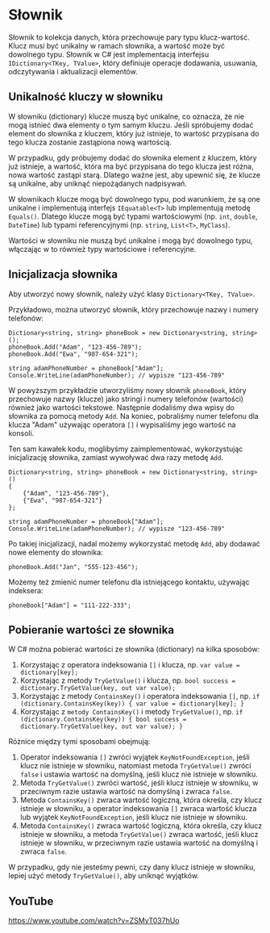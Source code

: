 # Słownik

Słownik to kolekcja danych, która przechowuje pary typu klucz-wartość. Klucz musi być unikalny w ramach słownika, a wartość może być dowolnego typu. Słownik w C# jest implementacją interfejsu `IDictionary<TKey, TValue>`, który definiuje operacje dodawania, usuwania, odczytywania i aktualizacji elementów.


## Unikalność kluczy w słowniku

W słowniku (dictionary) klucze muszą być unikalne, co oznacza, że ​​nie mogą istnieć dwa elementy o tym samym kluczu. Jeśli spróbujemy dodać element do słownika z kluczem, który już istnieje, to wartość przypisana do tego klucza zostanie zastąpiona nową wartością.

W przypadku, gdy próbujemy dodać do słownika element z kluczem, który już istnieje, a wartość, która ma być przypisana do tego klucza jest różna, nowa wartość zastąpi starą. Dlatego ważne jest, aby upewnić się, że klucze są unikalne, aby uniknąć niepożądanych nadpisywań.

W słownikach klucze mogą być dowolnego typu, pod warunkiem, że są one unikalne i implementują interfejs `IEquatable<T>` lub implementują metodę `Equals()`. Dlatego klucze mogą być typami wartościowymi (np. `int`, `double`, `DateTime`) lub typami referencyjnymi (np. `string`, `List<T>`, `MyClass`).

Wartości w słowniku nie muszą być unikalne i mogą być dowolnego typu, włączając w to również typy wartościowe i referencyjne.

## Inicjalizacja słownika



Aby utworzyć nowy słownik, należy użyć klasy `Dictionary<TKey, TValue>`. 

Przykładowo, można utworzyć słownik, który przechowuje nazwy i numery telefonów:

```
Dictionary<string, string> phoneBook = new Dictionary<string, string>();
phoneBook.Add("Adam", "123-456-789");
phoneBook.Add("Ewa", "987-654-321");

string adamPhoneNumber = phoneBook["Adam"];
Console.WriteLine(adamPhoneNumber); // wypisze "123-456-789"
```

W powyższym przykładzie utworzyliśmy nowy słownik `phoneBook`, który przechowuje nazwy (klucze) jako stringi i numery telefonów (wartości) również jako wartości tekstowe. Następnie dodaliśmy dwa wpisy do słownika za pomocą metody `Add`. Na koniec, pobraliśmy numer telefonu dla klucza "Adam" używając operatora `[]` i wypisaliśmy jego wartość na konsoli.

Ten sam kawałek kodu, moglibyśmy zaimplementować, wykorzystując inicjalizację słownika, zamiast wywoływać dwa razy metodę `Add`.

```
Dictionary<string, string> phoneBook = new Dictionary<string, string>()
{
    {"Adam", "123-456-789"},
    {"Ewa", "987-654-321"}
};

string adamPhoneNumber = phoneBook["Adam"];
Console.WriteLine(adamPhoneNumber); // wypisze "123-456-789"
```

Po takiej inicjalizacji, nadal możemy wykorzystać metodę `Add`, aby dodawać nowe elementy do słownika:

```
phoneBook.Add("Jan", "555-123-456");
```
Możemy też zmienić numer telefonu dla istniejącego kontaktu, używając indeksera:

```
phoneBook["Adam"] = "111-222-333";
```

## Pobieranie wartości ze słownika

W C# można pobierać wartości ze słownika (dictionary) na kilka sposobów:

1. Korzystając z operatora indeksowania `[]` i klucza, np. `var value = dictionary[key];`
2. Korzystając z metody `TryGetValue()` i klucza, np. `bool success = dictionary.TryGetValue(key, out var value);`
3. Korzystając z metody `ContainsKey()` i operatora indeksowania `[]`, np. `if (dictionary.ContainsKey(key)) { var value = dictionary[key]; }`
4. Korzystając z `metody ContainsKey()` i metody `TryGetValue()`, np. `if (dictionary.ContainsKey(key)) { bool success = dictionary.TryGetValue(key, out var value); }`


Różnice między tymi sposobami obejmują:

1. Operator indeksowania `[]` zwróci wyjątek `KeyNotFoundException`, jeśli klucz nie istnieje w słowniku, natomiast metoda `TryGetValue()` zwróci `false` i ustawia wartość na domyślną, jeśli klucz nie istnieje w słowniku.
2. Metoda `TryGetValue()` zwróci wartość, jeśli klucz istnieje w słowniku, w przeciwnym razie ustawia wartość na domyślną i zwraca `false`.
3. Metoda `ContainsKey()` zwraca wartość logiczną, która określa, czy klucz istnieje w słowniku, a operator indeksowania `[]` zwraca wartość klucza lub wyjątek `KeyNotFoundException`, jeśli klucz nie istnieje w słowniku.
4. Metoda `ContainsKey()` zwraca wartość logiczną, która określa, czy klucz istnieje w słowniku, a metoda `TryGetValue()` zwraca wartość, jeśli klucz istnieje w słowniku, w przeciwnym razie ustawia wartość na domyślną i zwraca `false`.


W przypadku, gdy nie jesteśmy pewni, czy dany klucz istnieje w słowniku, lepiej użyć metody `TryGetValue()`, aby uniknąć wyjątków.



 

## YouTube
https://www.youtube.com/watch?v=ZSMvT037hUo 
